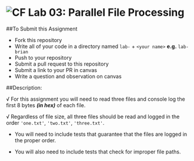 ![CF](https://camo.githubusercontent.com/70edab54bba80edb7493cad3135e9606781cbb6b/687474703a2f2f692e696d6775722e636f6d2f377635415363382e706e67) Lab 03: Parallel File Processing
===

##To Submit this Assignment
  * Fork this repository
  * Write all of your code in a directory named `lab-` + `<your name>` **e.g.** `lab-brian`
  * Push to your repository
  * Submit a pull request to this repository
  * Submit a link to your PR in canvas
  * Write a question and observation on canvas

##Description:

√ For this assignment you will need to read three files and console log the first 8 bytes ***(in hex)*** of each file.

√ Regardless of file size, all three files should be read and logged in the order `'one.txt'`, `'two.txt'`, `'three.txt'`.

* You will need to include tests that guarantee that the files are logged in the proper order.

* You will also need to include tests that check for improper file paths.
